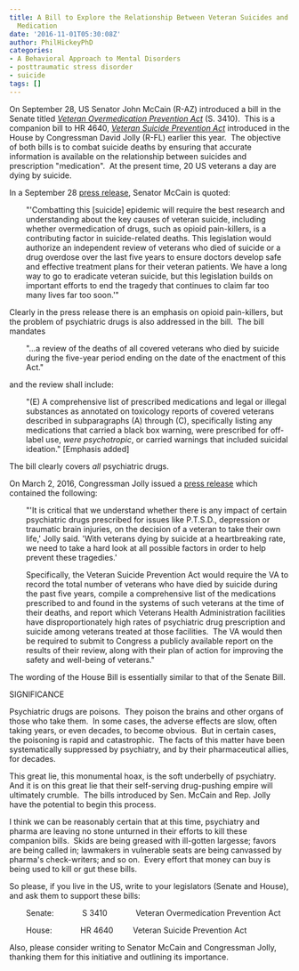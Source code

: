 ```yaml
---
title: A Bill to Explore the Relationship Between Veteran Suicides and Prescription
  Medication
date: '2016-11-01T05:30:08Z'
author: PhilHickeyPhD
categories:
- A Behavioral Approach to Mental Disorders
- posttraumatic stress disorder
- suicide
tags: []
---
```


On September 28, US Senator John McCain (R-AZ) introduced a bill in the Senate titled <em><a href="https://www.govtrack.us/congress/bills/114/s3410/text">Veteran Overmedication Prevention Act</a></em> (S. 3410).  This is a companion bill to HR 4640, <em><a href="https://www.congress.gov/bill/114th-congress/house-bill/4640/text">Veteran Suicide Prevention Act</a></em> introduced in the House by Congressman David Jolly (R-FL) earlier this year.  The objective of both bills is to combat suicide deaths by ensuring that accurate information is available on the relationship between suicides and prescription "medication".  At the present time, 20 US veterans a day are dying by suicide.

In a September 28 <a href="http://www.mccain.senate.gov/public/index.cfm/press-releases?ID=E9297146-E0BA-45C2-AA4A-39B47B88F043">press release</a>, Senator McCain is quoted:
<p style="padding-left: 30px;">"'Combatting this [suicide] epidemic will require the best research and understanding about the key causes of veteran suicide, including whether overmedication of drugs, such as opioid pain-killers, is a contributing factor in suicide-related deaths. This legislation would authorize an independent review of veterans who died of suicide or a drug overdose over the last five years to ensure doctors develop safe and effective treatment plans for their veteran patients. We have a long way to go to eradicate veteran suicide, but this legislation builds on important efforts to end the tragedy that continues to claim far too many lives far too soon.'"</p>
Clearly in the press release there is an emphasis on opioid pain-killers, but the problem of psychiatric drugs is also addressed in the bill.  The bill mandates
<p style="padding-left: 30px;">"…a review of the deaths of all covered veterans who died by suicide during the five-year period ending on the date of the enactment of this Act."</p>
and the review shall include:
<p style="padding-left: 30px;">"(E) A comprehensive list of prescribed medications and legal or illegal substances as annotated on toxicology reports of covered veterans described in subparagraphs (A) through (C), specifically listing any medications that carried a black box warning, were prescribed for off-label use, <em>were psychotropic</em>, or carried warnings that included suicidal ideation." [Emphasis added]</p>
The bill clearly covers <em>all</em> psychiatric drugs.

On March 2, 2016, Congressman Jolly issued a <a href="http://jolly.house.gov/congressman-jolly-seeks-answers-for-veteran-suicides/">press release</a> which contained the following:
<p style="padding-left: 30px;">"'It is critical that we understand whether there is any impact of certain psychiatric drugs prescribed for issues like P.T.S.D., depression or traumatic brain injuries, on the decision of a veteran to take their own life,' Jolly said. 'With veterans dying by suicide at a heartbreaking rate, we need to take a hard look at all possible factors in order to help prevent these tragedies.'</p>
<p style="padding-left: 30px;">Specifically, the Veteran Suicide Prevention Act would require the VA to record the total number of veterans who have died by suicide during the past five years, compile a comprehensive list of the medications prescribed to and found in the systems of such veterans at the time of their deaths, and report which Veterans Health Administration facilities have disproportionately high rates of psychiatric drug prescription and suicide among veterans treated at those facilities.  The VA would then be required to submit to Congress a publicly available report on the results of their review, along with their plan of action for improving the safety and well-being of veterans."</p>
The wording of the House Bill is essentially similar to that of the Senate Bill.

SIGNIFICANCE

Psychiatric drugs are poisons.  They poison the brains and other organs of those who take them.  In some cases, the adverse effects are slow, often taking years, or even decades, to become obvious.  But in certain cases, the poisoning is rapid and catastrophic.  The facts of this matter have been systematically suppressed by psychiatry, and by their pharmaceutical allies, for decades.

This great lie, this monumental hoax, is the soft underbelly of psychiatry.  And it is on this great lie that their self-serving drug-pushing empire will ultimately crumble.  The bills introduced by Sen. McCain and Rep. Jolly have the potential to begin this process.

I think we can be reasonably certain that at this time, psychiatry and pharma are leaving no stone unturned in their efforts to kill these companion bills.  Skids are being greased with ill-gotten largesse; favors are being called in; lawmakers in vulnerable seats are being canvassed by pharma's check-writers; and so on.  Every effort that money can buy is being used to kill or gut these bills.

So please, if you live in the US, write to your legislators (Senate and House), and ask them to support these bills:
<p style="padding-left: 30px;">Senate:             S 3410             Veteran Overmedication Prevention Act</p>
<p style="padding-left: 30px;">House:             HR 4640         Veteran Suicide Prevention Act</p>
Also, please consider writing to Senator McCain and Congressman Jolly, thanking them for this initiative and outlining its importance.